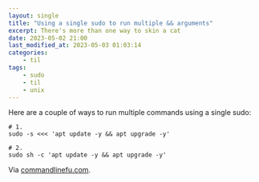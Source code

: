 ```yaml
---
layout: single
title: "Using a single sudo to run multiple && arguments"
excerpt: There's more than one way to skin a cat
date: 2023-05-02 21:00
last_modified_at: 2023-05-03 01:03:14
categories:
    - til
tags:
    - sudo
    - til
    - unix
---
```


Here are a couple of ways to run multiple commands using a single sudo:

```shell
# 1.
sudo -s <<< 'apt update -y && apt upgrade -y'

# 2.
sudo sh -c 'apt update -y && apt upgrade -y'
```

Via [commandlinefu.com](https://www.commandlinefu.com/commands/view/24653/using-a-single-sudo-to-run-multiple-arguments).
